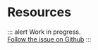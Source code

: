 # Resources

<p>

::: alert Work in progress.  
[Follow the issue on Github](https://github.com/vue-a11y/vue-a11y.com/issues/4)
:::

</p>